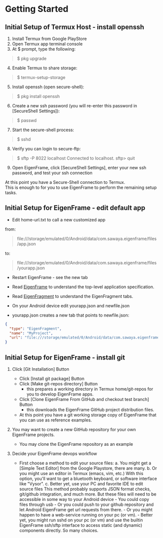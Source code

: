 # Getting Started

## Initial Setup of Termux Host - install openssh

1. Install Termux from Google PlayStore
2. Open Termux app terminal console
3. At $ prompt, type the following:
>  $ pkg upgrade
4. Enable Termux to share storage:
>  $ termux-setup-storage
5. Install openssh (open secure-shell):
>  $ pkg install openssh
6. Create a new ssh password (you will re-enter this password in [SecureShell Settings]):
>  $ passwd
7. Start the secure-shell process:
>  $ sshd
8. Verify you can login to secure-ftp:
>  $ sftp -P 8022 localhost
>    Connected to localhost.
>    sftp> quit
9. Open EigenFrame, click [SecureShell Settings], enter your new ssh password, and test your ssh connection

At this point you have a Secure-Shell connection to Termux.  
This is enough to for you to use EigenFrame to perform the remaining setup tasks.

## Initial Setup for EigenFrame - edit default app

* Edit home-url.txt to call a new customized app

from:
> file:///storage/emulated/0/Android/data/com.sawaya.eigenframe/files/app.json

to:
> file:///storage/emulated/0/Android/data/com.sawaya.eigenframe/files/yourapp.json

* Restart EigenFrame - see the new tab     

* Read [EigenFrame](EigenFrame.md) to understand the top-level application specification. 

* Read [EigenFragment](EigenFragment.md) to understand the EigenFragment tabs.

* On your Android device edit yourapp.json and newfile.json 
* yourapp.json creates a new tab that points to newfile.json:
    
```json
{
  "type": "EigenFragment",
  "name": "MyProject",
  "url": "file:///storage/emulated/0/Android/data/com.sawaya.eigenframe/files/<your-frame>.json"
}
```

## Initial Setup for EigenFrame - install git

1. Click [Git Installation] Button
    * Click [Install git package] Button
    * Click [Make git-repos directory] Button 
        - this prepares a working directory in Termux home/git-repos for you to develop EigenFrame apps.
    * Click [Clone EigenFrame From GitHub and checkout test branch] Button 
        - this downloads the EigenFrame GitHub project distribution files. 
    * At this point you have a git working storage copy of EigenFrame that you can use as reference examples.  

2. You may want to create a new GitHub repository for your own EigenFrame projects. 
    - You may clone the EigenFrame repository as an example

3. Decide your EigenFrame devops workflow 
    * First choose a method to edit your source files:
        a. You might get a [Simple Text Editor] from the Google Playstore, there are many.
        b. Or you might use an editor in Termux (emacs, vim, etc.)
            With this option, you'll want to get a bluetooth keyboard, or software interface like "Vysor".
        c. Better yet, use your PC and favorite IDE to edit source files 
            This method probably supports JSON format checks, git/github integration, and much more. 
            But these files will need to be accessible in some way to your Android device
                  - You could copy files through usb
                  - Or you could push to your github repository and let Android EigenFrame get url requests from there.
                  - Or you might happen to have a web-service running on your pc (or vm). 
                  - Better yet, you might run sshd on your pc (or vm) and use the builtin EigenFrame ssh/sftp interface to access static (and dynamic) components directly.  So many choices.

